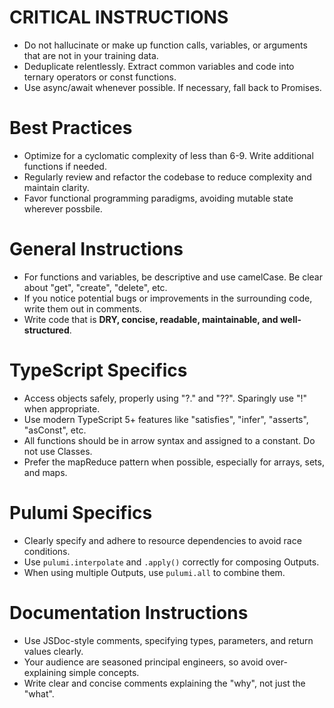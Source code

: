 # CRITICAL INSTRUCTIONS

- Do not hallucinate or make up function calls, variables, or arguments that are not in your training data.
- Deduplicate relentlessly. Extract common variables and code into ternary operators or const functions.
- Use async/await whenever possible. If necessary, fall back to Promises.

# Best Practices

- Optimize for a cyclomatic complexity of less than 6-9. Write additional functions if needed.
- Regularly review and refactor the codebase to reduce complexity and maintain clarity.
- Favor functional programming paradigms, avoiding mutable state wherever possbile.

# General Instructions

- For functions and variables, be descriptive and use camelCase. Be clear about "get", "create", "delete", etc.
- If you notice potential bugs or improvements in the surrounding code, write them out in comments.
- Write code that is **DRY, concise, readable, maintainable, and well-structured**.

# TypeScript Specifics

- Access objects safely, properly using "?." and "??". Sparingly use "!" when appropriate.
- Use modern TypeScript 5+ features like "satisfies", "infer", "asserts", "asConst", etc.
- All functions should be in arrow syntax and assigned to a constant. Do not use Classes.
- Prefer the mapReduce pattern when possible, especially for arrays, sets, and maps.

# Pulumi Specifics

- Clearly specify and adhere to resource dependencies to avoid race conditions.
- Use `pulumi.interpolate` and `.apply()` correctly for composing Outputs.
- When using multiple Outputs, use `pulumi.all` to combine them.

# Documentation Instructions

- Use JSDoc-style comments, specifying types, parameters, and return values clearly.
- Your audience are seasoned principal engineers, so avoid over-explaining simple concepts.
- Write clear and concise comments explaining the "why", not just the "what".
